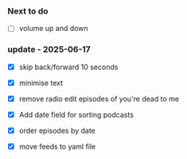 ### Next to do
- [ ] volume up and down



### update - 2025-06-17
- [x] skip back/forward 10 seconds
- [x] minimise text
- [x] remove radio edit episodes of you're dead to me 
- [x] Add date field for sorting podcasts
- [x] order episodes by date
- [x] move feeds to yaml file


